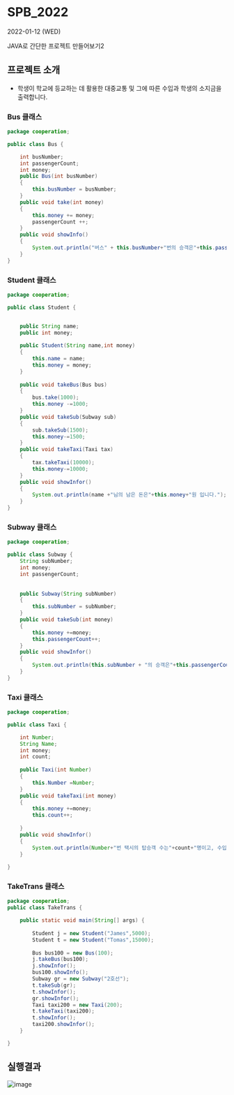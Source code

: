 # SPB_2022

2022-01-12 (WED)

JAVA로 간단한 프로젝트 만들어보기2

## 프로젝트 소개
- 학생이 학교에 등교하는 데 활용한 대중교통 및 그에 따른 수입과 학생의 소지금을 출력합니다.

### Bus 클래스
```JAVA
package cooperation;

public class Bus {

	int busNumber;
	int passengerCount;
	int money;
	public Bus(int busNumber)
	{
		this.busNumber = busNumber;
	}
	public void take(int money)
	{
		this.money += money;
		passengerCount ++;
	}
	public void showInfo()
	{
		System.out.println("버스" + this.busNumber+"번의 승객은"+this.passengerCount+"명이고, 수입은"+this.money+"입니다.");
	}
}
```

### Student 클래스
```JAVA
package cooperation;

public class Student {


	public String name;
	public int money;
	
	public Student(String name,int money)
	{
		this.name = name;
		this.money = money;
	}
	
	public void takeBus(Bus bus)
	{
		bus.take(1000);
		this.money -=1000;
	}
	public void takeSub(Subway sub)
	{
		sub.takeSub(1500);
		this.money-=1500;
	}
	public void takeTaxi(Taxi tax)
	{
		tax.takeTaxi(10000);
		this.money-=10000;
	}
	public void showInfor()
	{
		System.out.println(name +"님의 남은 돈은"+this.money+"원 입니다.");
	}
}


```

### Subway 클래스
```JAVA
package cooperation;

public class Subway {
	String subNumber;
	int money;
	int passengerCount;
	
	
	public Subway(String subNumber)
	{
		this.subNumber = subNumber;
	}
	public void takeSub(int money)
	{
		this.money +=money;
		this.passengerCount++;
	}
	public void showInfor()
	{
		System.out.println(this.subNumber + "의 승객은"+this.passengerCount+"명이고, 수입은"+this.money+"원입니다.");
	}
}

```

### Taxi 클래스
```JAVA
package cooperation;

public class Taxi {

	int Number;
	String Name;
	int money;
	int count;
	
	public Taxi(int Number)
	{
		this.Number =Number;
	}
	public void takeTaxi(int money)
	{	
		this.money +=money;
		this.count++;
	
	}
	public void showInfor()
	{
		System.out.println(Number+"번 택시의 탑승객 수는"+count+"명이고, 수입은"+money+"원입니다.");
	}
	
}

```

### TakeTrans 클래스
```JAVA
package cooperation;
public class TakeTrans {

	public static void main(String[] args) {
		
		Student	j = new Student("James",5000);
		Student t = new Student("Tomas",15000);
		
		Bus bus100 = new Bus(100);
		j.takeBus(bus100);
		j.showInfor();
		bus100.showInfo();
		Subway gr = new Subway("2호선");
		t.takeSub(gr);
		t.showInfor();
		gr.showInfor();
		Taxi taxi200 = new Taxi(200);
		t.takeTaxi(taxi200);
		t.showInfor();
		taxi200.showInfor();
	}

}

```
## 실행결과
![image](https://user-images.githubusercontent.com/87357541/149158595-cf6263f1-21fe-4a0d-9577-ebefdbf6444b.png)

